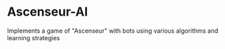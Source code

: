 # Ascenseur-AI

Implements a game of "Ascenseur" with bots using various algorithms and learning strategies


